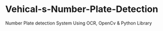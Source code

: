 # Vehical-s-Number-Plate-Detection
Number Plate detection System Using OCR, OpenCv &amp; Python Library

